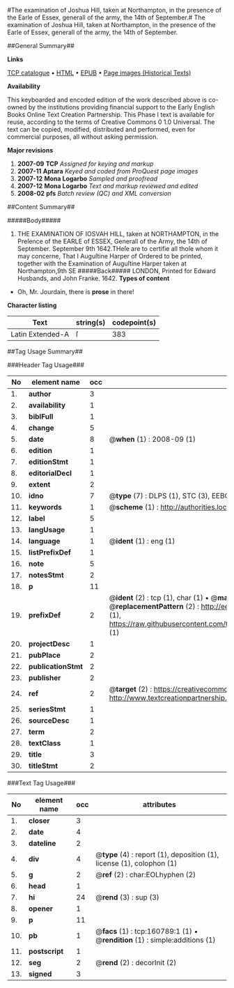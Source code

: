 #The examination of Joshua Hill, taken at Northampton, in the presence of the Earle of Essex, generall of the army, the 14th of September.#
The examination of Joshua Hill, taken at Northampton, in the presence of the Earle of Essex, generall of the army, the 14th of September.

##General Summary##

**Links**

[TCP catalogue](http://www.ota.ox.ac.uk/tcp/)  • 
[HTML](http://tei.it.ox.ac.uk/tcp/Texts-HTML/free/A84/A84226.html)  • 
[EPUB](http://tei.it.ox.ac.uk/tcp/Texts-EPUB/free/A84/A84226.epub) • 
[Page images (Historical Texts)](https://data.historicaltexts.jisc.ac.uk/view?pubId=eebo-99869739e&pageId=eebo-99869739e-160789-1)

**Availability**

This keyboarded and encoded edition of the
	       work described above is co-owned by the institutions
	       providing financial support to the Early English Books
	       Online Text Creation Partnership. This Phase I text is
	       available for reuse, according to the terms of Creative
	       Commons 0 1.0 Universal. The text can be copied,
	       modified, distributed and performed, even for
	       commercial purposes, all without asking permission.

**Major revisions**

1. __2007-09__ __TCP__ *Assigned for keying and markup*
1. __2007-11__ __Aptara__ *Keyed and coded from ProQuest page images*
1. __2007-12__ __Mona Logarbo__ *Sampled and proofread*
1. __2007-12__ __Mona Logarbo__ *Text and markup reviewed and edited*
1. __2008-02__ __pfs__ *Batch review (QC) and XML conversion*

##Content Summary##

#####Body#####

1. THE EXAMINATION OF
IOSVAH HILL, taken at NORTHAMPTON, in the Preſence
of the EARLE of ESSEX, Generall of the Army, the 14th of September.
September 9th 1642.THeſe are to certifie all thoſe whom it may concerne, That I Auguſtine Harper of Ordered to be printed, together with the Examination of Auguſtine Harper taken at
Northampton,9th SE
#####Back#####
LONDON, Printed for Edward Husbands, and John Franke. 1642.
**Types of content**

  * Oh, Mr. Jourdain, there is **prose** in there!

**Character listing**


|Text|string(s)|codepoint(s)|
|---|---|---|
|Latin Extended-A|ſ|383|

##Tag Usage Summary##

###Header Tag Usage###

|No|element name|occ|attributes|
|---|---|---|---|
|1.|__author__|3||
|2.|__availability__|1||
|3.|__biblFull__|1||
|4.|__change__|5||
|5.|__date__|8| @__when__ (1) : 2008-09 (1)|
|6.|__edition__|1||
|7.|__editionStmt__|1||
|8.|__editorialDecl__|1||
|9.|__extent__|2||
|10.|__idno__|7| @__type__ (7) : DLPS (1), STC (3), EEBO-CITATION (1), PROQUEST (1), VID (1)|
|11.|__keywords__|1| @__scheme__ (1) : http://authorities.loc.gov/ (1)|
|12.|__label__|5||
|13.|__langUsage__|1||
|14.|__language__|1| @__ident__ (1) : eng (1)|
|15.|__listPrefixDef__|1||
|16.|__note__|5||
|17.|__notesStmt__|2||
|18.|__p__|11||
|19.|__prefixDef__|2| @__ident__ (2) : tcp (1), char (1)  •  @__matchPattern__ (2) : ([0-9\-]+):([0-9IVX]+) (1), (.+) (1)  •  @__replacementPattern__ (2) : http://eebo.chadwyck.com/downloadtiff?vid=$1&page=$2 (1), https://raw.githubusercontent.com/textcreationpartnership/Texts/master/tcpchars.xml#$1 (1)|
|20.|__projectDesc__|1||
|21.|__pubPlace__|2||
|22.|__publicationStmt__|2||
|23.|__publisher__|2||
|24.|__ref__|2| @__target__ (2) : https://creativecommons.org/publicdomain/zero/1.0/ (1), http://www.textcreationpartnership.org/docs/. (1)|
|25.|__seriesStmt__|1||
|26.|__sourceDesc__|1||
|27.|__term__|2||
|28.|__textClass__|1||
|29.|__title__|3||
|30.|__titleStmt__|2||


###Text Tag Usage###

|No|element name|occ|attributes|
|---|---|---|---|
|1.|__closer__|3||
|2.|__date__|4||
|3.|__dateline__|2||
|4.|__div__|4| @__type__ (4) : report (1), deposition (1), license (1), colophon (1)|
|5.|__g__|2| @__ref__ (2) : char:EOLhyphen (2)|
|6.|__head__|1||
|7.|__hi__|24| @__rend__ (3) : sup (3)|
|8.|__opener__|1||
|9.|__p__|11||
|10.|__pb__|1| @__facs__ (1) : tcp:160789:1 (1)  •  @__rendition__ (1) : simple:additions (1)|
|11.|__postscript__|1||
|12.|__seg__|2| @__rend__ (2) : decorInit (2)|
|13.|__signed__|3||
